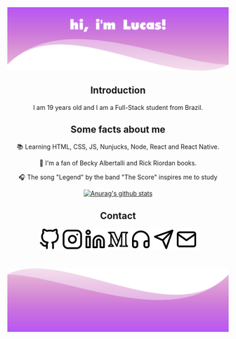 <img src="https://github.com/lucasmc64/lucasmc64/blob/master/images/header.png?raw=true">

<h2 align="center">
    Introduction
</h2>

<p align="center">I am 19 years old and I am a Full-Stack student from Brazil.</p>

<h2 align="center">Some facts about me</h2>

<p align="center">
    &#128218; Learning HTML, CSS, JS, Nunjucks, Node, React and React Native.
</p>

<p align="center">
    &#129321; I'm a fan of Becky Albertalli and Rick Riordan books.
</p>

<p align="center">
    &#127911; The song "Legend" by the band "The Score" inspires me to study
</p>

<div align="center">

[![Anurag's github stats](https://github-readme-stats.vercel.app/api?username=lucasmc64&title_color=fff&text_color=fff&bg_color=a11ff3)](https://github.com/anuraghazra/github-readme-stats)

</div>

<h2 align="center">
    Contact
</h2>

<div align="center">

[![GitHub](https://raw.githubusercontent.com/lucasmc64/lucasmc64/28cdb6bf49c5e9cf5f0899807cc927aa34cb00b3/svg/github.svg)](https://github.com/lucasmc64) [![Instagram](https://raw.githubusercontent.com/lucasmc64/lucasmc64/28cdb6bf49c5e9cf5f0899807cc927aa34cb00b3/svg/instagram.svg)](https://www.instagram.com/lucasmc64/) [![LinkedIn](https://raw.githubusercontent.com/lucasmc64/lucasmc64/28cdb6bf49c5e9cf5f0899807cc927aa34cb00b3/svg/linkedin.svg)](https://www.linkedin.com/in/lucasmc64) [![Medium](https://raw.githubusercontent.com/lucasmc64/lucasmc64/ea8351c453293ce8f1273ce371f8f4d70866a3e6/svg/medium.svg)](https://medium.com/@lucasmc64) [![Spotify](https://raw.githubusercontent.com/lucasmc64/lucasmc64/28cdb6bf49c5e9cf5f0899807cc927aa34cb00b3/svg/headphones.svg)](https://open.spotify.com/user/zfmoktwes2vs17ye2wv2hywzv?si=QW2qQrxvTuO-E2Kq-szbBQ) [![Telegram](https://raw.githubusercontent.com/lucasmc64/lucasmc64/28cdb6bf49c5e9cf5f0899807cc927aa34cb00b3/svg/telegram.svg)](http://t.me/lucasmc64) [![Email](https://raw.githubusercontent.com/lucasmc64/lucasmc64/28cdb6bf49c5e9cf5f0899807cc927aa34cb00b3/svg/mail.svg)](mailto:coutinho0604@gmail.com)

</div>

<h1 align="center">
    <img src="https://github.com/lucasmc64/lucasmc64/blob/master/images/footer.png?raw=true">
</h1>
